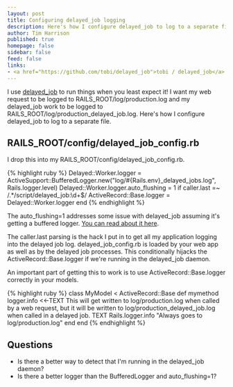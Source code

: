 ```yaml
---
layout: post
title: Configuring delayed_job logging
description: Here's how I configure delayed_job to log to a separate file
author: Tim Harrison
published: true
homepage: false
sidebar: false
feed: false
links:
- <a href="https://github.com/tobi/delayed_job">tobi / delayed_job</a> on the githubs.
---
```


I use <a href="https://github.com/tobi/delayed_job">delayed_job</a> to run things when you least expect it!  I want my web request to be logged to RAILS_ROOT/log/production.log and my delayed_job work to be logged to RAILS_ROOT/log/production_delayed_job.log.  Here's how I configure delayed_job to log to a separate file.

## RAILS_ROOT/config/delayed_job_config.rb

I drop this into my RAILS_ROOT/config/delayed_job_config.rb.

{% highlight ruby %}
Delayed::Worker.logger = 
  ActiveSupport::BufferedLogger.new("log/#{Rails.env}_delayed_jobs.log", Rails.logger.level)
Delayed::Worker.logger.auto_flushing = 1
if caller.last =~ /.*\/script\/delayed_job:\d+$/
  ActiveRecord::Base.logger = Delayed::Worker.logger
end
{% endhighlight %}

The auto_flushing=1 addresses some issue with delayed_job assuming it's getting a buffered logger.  <a href="https://github.com/collectiveidea/delayed_job/issues/issue/47">You can read about it here</a>.

The caller.last parsing is the hack I put in to get all my application logging into the delayed job log.  delayed_job_config.rb is loaded by your web app as well as by the delayed job processes.  This conditionally hijacks the ActiveRecord::Base.logger if we're running in the delayed_job daemon.

An important part of getting this to work is to use ActiveRecord::Base.logger correctly in your models.

{% highlight ruby %}
class MyModel < ActiveRecord::Base
  def mymethod
    logger.info <<-TEXT
      This will get written to log/production.log
      when called by a web request, but
      it will be written to log/production_delayed_job.log
      when called in a delayed job.
    TEXT
    Rails.logger.info "Always goes to log/production.log"
  end
end
{% endhighlight %}

## Questions

 * Is there a better way to detect that I'm running in the delayed_job daemon?
 * Is there a better logger than the BufferedLogger and auto_flushing=1?